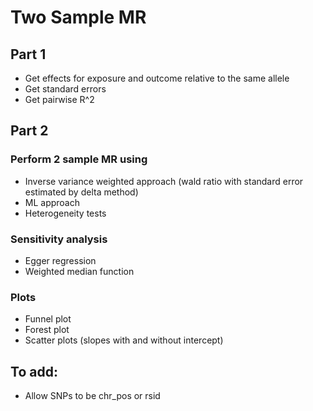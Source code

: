 # Two Sample MR


## Part 1
- Get effects for exposure and outcome relative to the same allele
- Get standard errors
- Get pairwise R^2


## Part 2

### Perform 2 sample MR using
- Inverse variance weighted approach (wald ratio with standard error estimated by delta method)
- ML approach
- Heterogeneity tests

### Sensitivity analysis
- Egger regression
- Weighted median function

### Plots
- Funnel plot
- Forest plot
- Scatter plots (slopes with and without intercept)



## To add:

- Allow SNPs to be chr_pos or rsid
